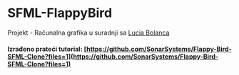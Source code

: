 # SFML-FlappyBird

Projekt - Računalna grafika u suradnji sa [Lucia Bolanca](https://github.com/bolancalucia)

#### Izrađeno prateći tutorial: [https://github.com/SonarSystems/Flappy-Bird-SFML-Clone?files=1](https://github.com/SonarSystems/Flappy-Bird-SFML-Clone?files=1)
